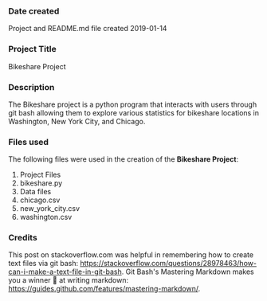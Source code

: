 ### Date created
Project and README.md file created 2019-01-14

### Project Title
Bikeshare Project

### Description
The Bikeshare project is a python program that interacts with users through git bash allowing them to explore various statistics for bikeshare locations in Washington, New York City, and Chicago.

### Files used
The following files were used in the creation of the **Bikeshare Project**:
1. Project Files
  1. bikeshare.py
1. Data files
  1. chicago.csv
  1. new_york_city.csv
  1. washington.csv

### Credits
This post on stackoverflow.com was helpful in remembering how to create text files via git bash: https://stackoverflow.com/questions/28978463/how-can-i-make-a-text-file-in-git-bash.
Git Bash's Mastering Markdown makes you a winner :1st_place_medal: at writing markdown: https://guides.github.com/features/mastering-markdown/.
